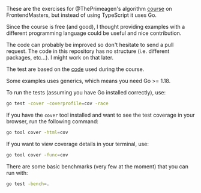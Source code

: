 These are the exercises for @ThePrimeagen's algorithm
[course](https://frontendmasters.com/courses/algorithms) on FrontendMasters,
but instead of using TypeScript it uses Go.

Since the course is free (and good), I thought providing examples with
a different programming language could be useful and nice contribution.

The code can probably be improved so don't hesitate to send a pull request.
The code in this repository has no structure (i.e. different packages, etc...).
I might work on that later.

The test are based on the [code](https://github.com/ThePrimeagen/kata-machine)
used during the course.

Some examples uses generics, which means you need Go >= 1.18.

To run the tests (assuming you have Go installed correctly), use:

```sh
go test -cover -coverprofile=cov -race
```

If you have the `cover` tool installed and want to see the test coverage in
your browser, run the following command:

```sh
go tool cover -html=cov
```

If you want to view coverage details in your terminal, use:

```sh
go tool cover -func=cov
```

There are some basic benchmarks (very few at the moment) that you can run with:

```sh
go test -bench=.
```
